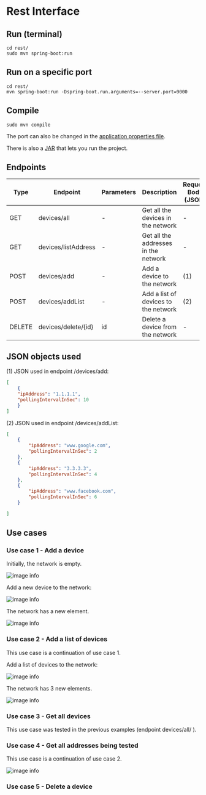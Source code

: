 # Rest Interface

## Run (terminal)
```shell
cd rest/
sudo mvn spring-boot:run
```

## Run on a specific port

```shell
cd rest/
mvn spring-boot:run -Dspring-boot.run.arguments=--server.port=9000
```

## Compile
```shell
sudo mvn compile
```

The port can also be changed in the [application properties file](https://github.com/joaogferreira/rest/blob/main/target/classes/application.properties).

There is also a [JAR](https://github.com/joaogferreira/rest/blob/main/JAR/rest-0.0.1-SNAPSHOT.jar) that lets you run the project.
## Endpoints 

| Type   | Endpoint            | Parameters | Description                           | Request Body (JSON) |
|--------|---------------------|------------|---------------------------------------|---------------------|
| GET    | devices/all         | -          | Get all the devices in the network    | -                   |
| GET    | devices/listAddress | -          | Get all the addresses in the network  | -                   |
| POST   | devices/add         | -          | Add a device to the network           | (1)                 |
| POST   | devices/addList     | -          | Add a list of devices to the network  | (2)                 |
| DELETE | devices/delete/{id} | id         | Delete a device from the network      | -                   |


## JSON objects used

(1) JSON used in endpoint /devices/add:
```json
[
    {
    "ipAddress": "1.1.1.1",
    "pollingIntervalInSec": 10
    }
]
```

(2) JSON used in endpoint /devices/addList:
```json
[
    {
        "ipAddress": "www.google.com",
        "pollingIntervalInSec": 2 
    },
    {
        "ipAddress": "3.3.3.3",
        "pollingIntervalInSec": 4 
    },
    {
        "ipAddress": "www.facebook.com",
        "pollingIntervalInSec": 6
    }

]
```

## Use cases

### Use case 1 - Add a device 

Initially, the network is empty.

![image info](./screenshots/all0.png)

Add a new device to the network:

![image info](./screenshots/add1.png)

The network has a new element.

![image info](./screenshots/all1.png)

### Use case 2 - Add a list of devices 

This use case is a continuation of use case 1.

Add a list of devices to the network:

![image info](./screenshots/addlist1.png)

The network has 3 new elements.

![image info](./screenshots/all2.png)

### Use case 3 - Get all devices

This use case was tested in the previous examples (endpoint devices/all/ ).

### Use case 4 - Get all addresses being tested 

This use case is a continuation of use case 2.

![image info](./screenshots/address.png)

### Use case 5 - Delete a device
